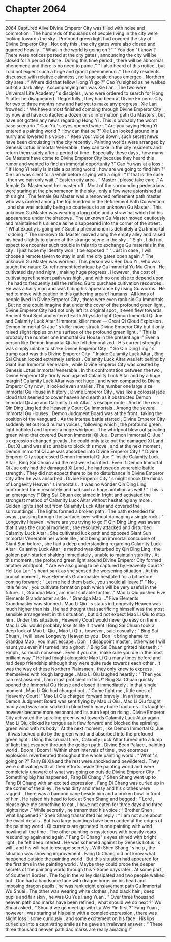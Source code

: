 
# Chapter 2064


---

2064 Captured Alive
Divine Emperor City was filled with noise and commotion .
The hundreds of thousands of people living in the city were looking towards the sky .
Profound green light had covered the sky of Divine Emperor City . Not only this , the city gates were also closed and guarded heavily .
“ What in the world is going on ?”
“ You don ’ t know ? There were notices posted at the city gates , announcing the city will be closed for a period of time . During this time period , there will be abnormal phenomena and there is no need to panic .”
“ I also heard of this notice , but I did not expect such a huge and grand phenomenon .”
The city residents discussed with relative calmness , no large scale chaos emerged .
Northern city area .
“ Where did that fellow Hong Yi go ?” Cao Yu sighed as he walked out of a dark alley .
Accompanying him was Xie Lan .
The two were Universal Life Academy ’ s disciples , who were ordered to search for Hong Yi after he disappeared .
Regretfully , they had been at Divine Emperor City for two to three months now and had yet to make any progress .
Xie Lan frowned : “ We have almost finished combing through Divine Emperor City by now and have contacted a dozen or so information path Gu Masters , but have not gotten any news regarding Hong Yi . This is probably the worst case scenario .”
Cao Yu ’ s eyes opened wide : “ Are you saying Hong Yi entered a painting world ? How can that be ?”
Xie Lan looked around in a hurry and lowered his voice : “ Keep your voice down , such secret news have been circulating in the city recently . Painting worlds were arranged by Genesis Lotus Immortal Venerable , they can take in the city residents and return them safely after a period of time . Especially these days , how many Gu Masters have come to Divine Emperor City because they heard this rumor and wanted to find an immortal opportunity ?”
Cao Yu was at a loss : “ If Hong Yi really is inside a painting world , how are we going to find him ?”
Xie Lan was silent for a while before saying with a sigh : “ If that is the case , then we can only wait .”
Eastern city area .
“ Master , please take care .” A female Gu Master sent her master off .
Most of the surrounding pedestrians were staring at the phenomenon in the sky , only a few were astonished at this sight .
The female Gu Master was a renowned refinement path master who was ranked among the top hundred in the Refinement Path Convention , and she was actually being so courteous to an unknown Gu Master .
This unknown Gu Master was wearing a long robe and a straw hat which hid his appearance under the shadows .
The unknown Gu Master moved cautiously and maintained his silence as he disappeared into the corner of the street .
“ What exactly is going on ? Such a phenomenon is definitely a Gu Immortal ’ s doing .” The unknown Gu Master moved along the empty alley and raised his head slightly to glance at the strange scene in the sky .
“ Sigh , I did not expect to encounter such trouble in this trip to exchange Gu materials in the city . I just hope my identity won ’ t be exposed .”
“ Just in case , I will choose a remote tavern to stay in until the city gates open again .”
The unknown Gu Master was worried .
This person was Ben Duo Yi , who was taught the nature Gu refinement technique by Gu Immortal Yu Mu Chun .
He cultivated day and night , making huge progress . However , the cost of cultivating refinement path was high , and with no one else to depend upon , he had to frequently sell the refined Gu to purchase cultivation resources .
He was a hairy man and was hiding his appearance by using Gu worms . He had to move with caution in this gathering area of humans .
All kinds of people lived in Divine Emperor City , there were even rank six Gu Immortals .
But no one could imagine that under the cover of the profound green light , Divine Emperor City had not only left its original spot , it even flew towards Ancient Soul Sect and entered Earth Abyss to fight Demon Immortal Qi Jue and Calamity Luck Altar !
Immortal killer move — Great Qi Cloud Explosion .
Demon Immortal Qi Jue ’ s killer move struck Divine Emperor City but it only raised slight ripples on the surface of the profound green light .
“ This is probably the number one Immortal Gu House in the present age !” Even a person like Demon Immortal Qi Jue felt demoralized .
His current strength was simply unable to shake Divine Emperor City .
“ So Qin Ding Ling ’ s trump card was this Divine Emperor City !” Inside Calamity Luck Altar , Bing Sai Chuan looked extremely serious .
Calamity Luck Altar was left behind by Giant Sun Immortal Venerable , while Divine Emperor City was created by Genesis Lotus Immortal Venerable . In this confrontation between the two , Divine Emperor City firmly won against Calamity Luck Altar and by a huge margin !
Calamity Luck Altar was not huge , and when compared to Divine Emperor City now , it looked even smaller .
The number one large size Immortal Gu House in history , Divine Emperor City , was like a colossal jade cloud that seemed to cover heaven and earth as it obstructed Demon Immortal Qi Jue and Calamity Luck Altar ’ s escape route .
And in the rear , Qin Ding Ling led the Heavenly Court Gu Immortals . Among the several Immortal Gu Houses , Demon Judgment Board was at the front , taking the position of the vanguard .
As the intense battle started , Divine Emperor City suddenly let out loud human voices , following which , the profound green light bubbled and formed a huge whirlpool .
The whirlpool blew out spiraling green wind that covered Demon Immortal Qi Jue .
Demon Immortal Qi Jue ’ s expression changed greatly , he could only take out the damaged Xi Land . But Xi Land was also unable to block this move , and at the next moment , Demon Immortal Qi Jue was absorbed into Divine Emperor City !
“ Divine Emperor City suppressed Demon Immortal Qi Jue !” Inside Calamity Luck Altar , Bing Sai Chuan and the rest were horrified .
Even if Demon Immortal Qi Jue only had the damaged Xi Land , he had pseudo venerable battle strength . They did not expect there to be no disturbance in Divine Emperor City after he was absorbed .
Divine Emperor City ’ s might shook the minds of Longevity Heaven ’ s immortals .
It was no wonder Qin Ding Ling confronted them resolutely and had such a huge ambition as well !
“ This is an emergency !” Bing Sai Chuan exclaimed in fright and activated the strongest method of Calamity Luck Altar without hesitating any more .
Golden lights shot out from Calamity Luck Altar and covered the surroundings .
The lights formed a broken path . The path extended far away , passing through the surface layer without damaging a single rock .
“ Longevity Heaven , where are you trying to go !” Qin Ding Ling was aware that it was the crucial moment , she resolutely attacked and disturbed Calamity Luck Altar .
She cultivated luck path and opposed Giant Sun Immortal Venerable her whole life , and being an immortal concubine of Giant Sun before , she had a deep understanding regarding Calamity Luck Altar .
Calamity Luck Altar ’ s method was disturbed by Qin Ding Ling ; the golden path started shaking immediately , unable to maintain stability .
At this moment , the profound green light around Divine Emperor City formed another whirlpool .
“ Are we also going to be captured by Heavenly Court ?” Hei Lou Lan ’ s heart sank as she sensed the worsening situation .
At this crucial moment , Five Elements Grandmaster hesitated for a bit before coming forward : “ Let me hold them back , you should all leave !”
“ No , little fellow , you cultivate formation path which will be very useful in the future . I , Grandpa Mao , am most suitable for this .” Mao Li Qiu pushed Five Elements Grandmaster aside .
“ Grandpa Mao …” Five Elements Grandmaster was stunned . Mao Li Qiu ’ s status in Longevity Heaven was much higher than his . He had thought that sacrificing himself was the most sensible arrangement in this situation , but did not expect Mao Li Qiu to stop him .
Under this situation , Heavenly Court would never go easy on them .
Mao Li Qiu would probably lose its life if it went !
Bing Sai Chuan took a deep look at Mao Li Qiu , Mao Li Qiu , however , said casually : “ Bing Sai Chuan , I will leave Longevity Heaven to you . Don ’ t bring shame to Grandpa Mao , you must escape . Don ’ t disappoint master , otherwise I will haunt you even if I turned into a ghost .”
Bing Sai Chuan gritted his teeth : “ Hmph , so much nonsense . Even if you die , make sure you die in the most brilliant way .”
He had fought alongside Mao Li Qiu many times before and had deep friendship although they were quite rude towards each other . It was the way of these Northern Plainsmen , they only knew to express themselves with rough language .
Mao Li Qiu laughed heartily : “ Then you can rest assured , I am most proficient in this !”
Bing Sai Chuan quickly opened the Immortal Gu House and closed it immediately . In that single moment , Mao Li Qiu had charged out .
“ Come fight me , little ones of Heavenly Court !” Mao Li Qiu charged forward bravely .
In an instant , Demon Judgment Board was sent flying by Mao Li Qiu .
Mao Li Qiu fought madly and was soon soaked in blood with many bone fractures .
Its laughter however became more resonant and its aura kept on rising .
Divine Emperor City activated the spiraling green wind towards Calamity Luck Altar again .
Mao Li Qiu clicked its tongue as it flew forward and blocked the spiraling green wind with its body . At the next moment , like Demon Immortal Qi Jue , it was locked onto by the green wind and absorbed into the profound green light .
Using this crucial time , Calamity Luck Altar turned into a lump of light that escaped through the golden path .
Divine Bean Palace , painting world .
Boom !
Boom !!
Within short intervals of time , two enormous explosions reverberated throughout the whole painting world .
“ What ’ s going on ?” Fairy Bi Xia and the rest were shocked and bewildered . They were cultivating with all their efforts inside the painting world and were completely unaware of what was going on outside Divine Emperor City .
“ Something big has happened , Fang Di Chang .” Shen Shang went up to Fang Di Chang with an excited expression .
Fang Di Chang was curled up in the corner of the alley , he was dirty and messy and his clothes were ragged . There was a bamboo cane beside him and a broken bowl in front of him .
He raised his head to look at Shen Shang and begged : “ Lord , please give me something to eat , I have not eaten for three days and three nights now .”
While secretly , he transmitted his voice : “ Brother Shen , what happened ?”
Shen Shang transmitted his reply : “ I am not sure about the exact details . But two large paintings have been added at the edges of the painting world . Qi currents are gathered in one painting with wind howling all the time . The other painting is mysterious with beastly roars resounding again and again .”
Fang Di Chang ’ s eyes shined with bright light , he felt deep interest .
He was schemed against by Genesis Lotus ’ s will , and his will had to escape secretly . With Shen Shang ’ s help , the situation was showing improvement .
Fang Di Chang did not know what happened outside the painting world . But this situation had appeared for the first time in the painting world . Maybe they could probe the deeper secrets of the painting world through this ?
Some days later .
At some part of Southern Border .
The fog in the valley dissipated and two people walked out .
One had a handsome face with dragon horns on his head and imposing dragon pupils , he was rank eight enslavement path Gu Immortal Wu Shuai . The other was wearing white clothes , had black hair , deep pupils and fair skin , he was Gu Yue Fang Yuan .
“ Over three thousand heaven path dao marks have been refined , what should we do next ?” Wu Shuai asked , “ Should we go meet up with Lu Wei Yin first ?”
Fang Yuan , however , was staring at his palm with a complex expression , there was slight loss , some curiously , and some excitement on his face .
His lips curled up into a captivating smile as he gave an irrelevant answer : “ These three thousand heaven path dao marks are really amazing !”

---

